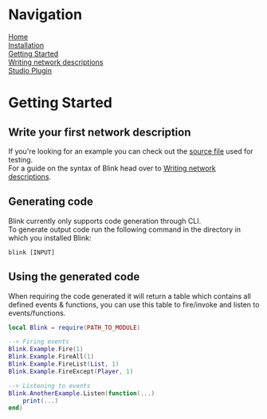 # Navigation
[Home](https://github.com/1Axen/Blink/blob/main/README.md)  
[Installation](https://github.com/1Axen/Blink/blob/main/docs/Installation.md)  
[Getting Started](https://github.com/1Axen/Blink/blob/main/docs/Getting-Started.md)  
[Writing network descriptions](https://github.com/1Axen/Blink/blob/main/docs/Using.md)  
[Studio Plugin](https://github.com/1Axen/Blink/blob/main/docs/Plugin.md)
# Getting Started
## Write your first network description
If you're looking for an example you can check out the [source file](https://github.com/1Axen/Blink/blob/main/test/Source.txt) used for testing.  
For a guide on the syntax of Blink head over to [Writing network descriptions](https://github.com/1Axen/Blink/blob/main/docs/Using.md).
## Generating code
Blink currently only supports code generation through CLI.  
To generate output code run the following command in the directory in which you installed Blink:
```
blink [INPUT]
``` 
## Using the generated code
When requiring the code generated it will return a table which contains all defined events & functions, you can use this table to fire/invoke and listen to events/functions.
```lua
local Blink = require(PATH_TO_MODULE)

--> Firing events
Blink.Example.Fire(1)
Blink.Example.FireAll(1)
Blink.Example.FireList(List, 1)
Blink.Example.FireExcept(Player, 1)

--> Listening to events
Blink.AnotherExample.Listen(function(...)
    print(...)
end)
```

